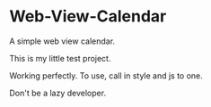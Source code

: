 # Web-View-Calendar
A simple web view calendar.

This is my little test project.

Working perfectly. To use, call in style and js to one.


Don't be a lazy developer.
